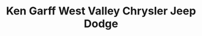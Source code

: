 ---
title: "Ken Garff West Valley Chrysler Jeep Dodge"
url: /west-valley-city/ken-garff-west-valley-chrysler-jeep-dodge/
shop: Autohaus
---